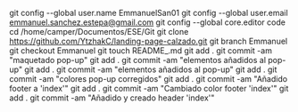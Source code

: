 git config --global user.name EmmanuelSan01
git config --global user.email emmanuel.sanchez.estepa@gmail.com
git config --global core.editor code
cd /home/camper/Documentos/ESE/Git
git clone https://github.com/YtzhakC/landing-page-calzado.git
git branch Emmanuel
git checkout Emmanuel
git touch README_.md
git add .
git commit -am "maquetado pop-up"
git add .
git commit -am "elementos añadidos al pop-up"
git add .
git commit -am "elementos añadidos al pop-up"
git add .
git commit -am "colores pop-up corregidos"
git add .
git commit -am "Añadido footer a 'index'"
git add .
git commit -am "Cambiado color footer 'index'"
git add .
git commit -am "Añadido y creado header 'index'"